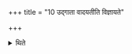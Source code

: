 +++
title = "10 उद्गाता वादयतीति विज्ञायते"

+++

<details><summary>थिते</summary>

10. It is known (from a Brāhmaṇa-text), "The Udgātr̥ plays the lute."  
</details>
